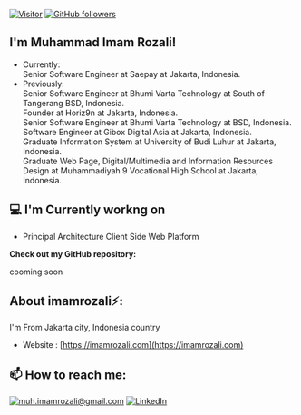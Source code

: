 [![Visitor](https://visitor-badge.laobi.icu/badge?page_id=imamrozali.imamrozali)](https://github.com/imamrozali) [![GitHub followers](https://img.shields.io/github/followers/imamrozali.svg?style=social&label=Follow)](https://github.com/imamrozali?tab=followers)

<h2> I'm Muhammad Imam Rozali!</h2>

- Currently:<br/>
</i> Senior Software Engineer at Saepay at Jakarta, Indonesia.<br/>
- Previously:<br/>
</i> Senior Software Engineer at Bhumi Varta Technology at South of Tangerang BSD, Indonesia.<br/>
</i> Founder at Horiz9n at Jakarta, Indonesia.<br/>
</i> Senior Software Engineer at Bhumi Varta Technology at BSD, Indonesia.<br/>
</i> Software Engineer at Gibox Digital Asia at Jakarta, Indonesia.<br/>
</i> Graduate Information System at University of Budi Luhur at Jakarta, Indonesia.<br/>
</i> Graduate Web Page, Digital/Multimedia and Information Resources Design at Muhammadiyah 9 Vocational High School at Jakarta, Indonesia.<br/>

<h2>💻 I'm Currently workng on</h2>

- Principal Architecture Client Side Web Platform

__Check out my GitHub repository:__

cooming soon

<h2> About imamrozali⚡:</h2>

I'm From Jakarta city, Indonesia country
 
- Website : [https://imamrozali.com](https://imamrozali.com)

<h2>📫 How to reach me:</h2>

<a href="mailto:muh.imamrozali@gmail.com">![muh.imamrozali@gmail.com](https://img.shields.io/badge/Gmail-D14836?style=for-the-badge&logo=gmail&logoColor=white)</a> <a href="https://www.linkedin.com/in/muhammad-imam-rozali-b84aa016a/">![LinkedIn](https://img.shields.io/badge/LinkedIn-0077B5?style=for-the-badge&logo=linkedin&logoColor=white)</a>
